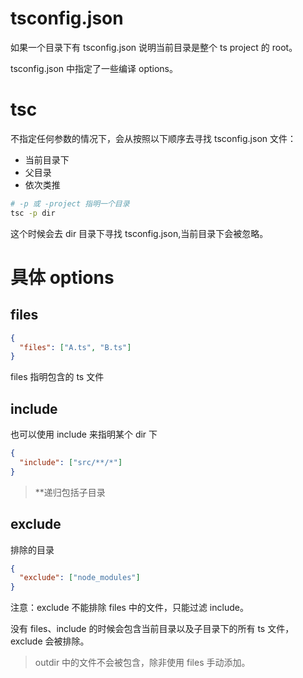 # tsconfig.json

如果一个目录下有 tsconfig.json 说明当前目录是整个 ts project 的 root。

tsconfig.json 中指定了一些编译 options。

# tsc

不指定任何参数的情况下，会从按照以下顺序去寻找 tsconfig.json 文件：

- 当前目录下
- 父目录
- 依次类推

```sh
# -p 或 -project 指明一个目录
tsc -p dir
```

这个时候会去 dir 目录下寻找 tsconfig.json,当前目录下会被忽略。

# 具体 options

## files

```json
{
  "files": ["A.ts", "B.ts"]
}
```

files 指明包含的 ts 文件

## include

也可以使用 include 来指明某个 dir 下

```json
{
  "include": ["src/**/*"]
}
```

> \*\*递归包括子目录

## exclude

排除的目录

```json
{
  "exclude": ["node_modules"]
}
```

注意：exclude 不能排除 files 中的文件，只能过滤 include。

没有 files、include 的时候会包含当前目录以及子目录下的所有 ts 文件，exclude 会被排除。

> outdir 中的文件不会被包含，除非使用 files 手动添加。

